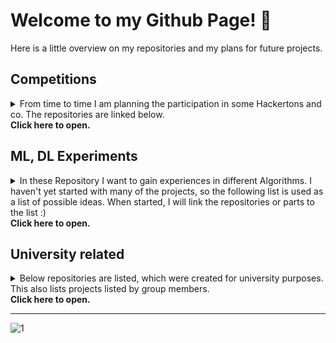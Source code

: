 # Welcome to my Github Page! 👋

Here is a little overview on my repositories and my plans for future projects.

## Competitions
<details>
  <summary>
From time to time I am planning the participation in some Hackertons and co. The repositories are linked below. </br> <b>Click here to open.</b> </summary>
  
</br>

  | Name   | Competition | Year | Description
  |:---:   | :---:       |  :---: |:---
  | [SmartQ](https://github.com/sukram42/SmartQ) | [hackatum 2020](https://devpost.com/software/smartqueue-4im8hf ) | 2020|Application to keep track on the amount of people within a shop
  | [Datamining Cup](https://github.com/sukram42/tum-prudsys-datamining-cup) | [Prudsys Datamining Cup 2020](https://www.data-mining-cup.com/dmc-2020/) | 2020 | Prediction of future demand of an auctioneer's website.

</details>


## ML, DL Experiments
<details>
  <summary>
In these Repository I want to gain experiences in different Algorithms. I haven't yet started with many of the projects, so the following list is used as a list of possible ideas. When started, I will link the repositories or parts to the list :) </br> <b>Click here to open.</b></summary>
  
</br>

  | Name   | Main Purpose | Year | Description
  |:---:   | :---: | :---: |  :---
  | [Fun with GAN](https://github.com/sukram42/project-fun-with-GAN) | Repository for GAN Networks |2020| <ul><li>GAN on MNIST</li><li>Conditioned GAN on MNIST</li><li>Analyse of latent state of GAN (planned)</li><li>GAN for Time Series Anomaly Detection</li><li>Compression using GAN or VAEs? </li></ul>
  | RL-ly Fun (planned) | Repository for Implementation of Deep-Reinforcement Learning with focus on sample Efficiency |planned | Implementation and Comparison of <ul><li>DDPG</li><li>TP3</li><li>SAC and variations</li></ul>
  | NLP Experiments (planned) | Repository for Implementation of NLP algorithms. | planned | <ul><li>Using and adapt BERT</li><li>Language Generation using GAN?</li><li>Reininforcement Learning in NLP</li></ul>
</details>

## University related
<details>
  <summary>Below repositories are listed, which were created for university purposes. This also lists projects listed by group members. </br> <b>Click here to open.</b></summary>
    
</br>

  | Name   | Task | Year | Description
  |:---:   | :---: |  :---: | :---
  | [Fallstudie](https://github.com/sukram42/Fallstudie) | Design and implementation of a business simulation game | 2016-2017 | The task was to create a business simulation game, in which different players can run a company and compete against each other.
  | [Background Jobs on mobile](https://github.com/sukram42/mobile1_pfisterer_backgroundjobs)| Minimum Example of using background jobs in mobile software engineering | 2017-2018 | The task was to create a minimum example and sufficient explanation on background jobs in mobile development.
  | [The Mondaypainters](https://github.com/TimMaa/project-bladerunner)| Creation of an application which shows the use case of the __Cassandra__ database. | 2017-2018 | Within this course we needed to showcase a database of our choice. We chose the __Cassandra__. Eventually we build a highly-scalable app to play the Mondaypainters with a huge amount of people. We based our idea on the [**Reddit Place Experiment**](https://en.wikipedia.org/wiki/Place_(Reddit))
  | [Sample-Efficiency in RL](https://github.com/davelbit/DTU-RL-Sample-Efficiency) | Implementation and Anylsis of the SAC algorithm. | 2020-2021 | Implementation of the Soft-Actor-Critic Deep-Reinforcement-Learning from scratch and analysis of different hyperparameter
</details>

---

![1](https://github-readme-stats.vercel.app/api/top-langs/?username=sukram42)
